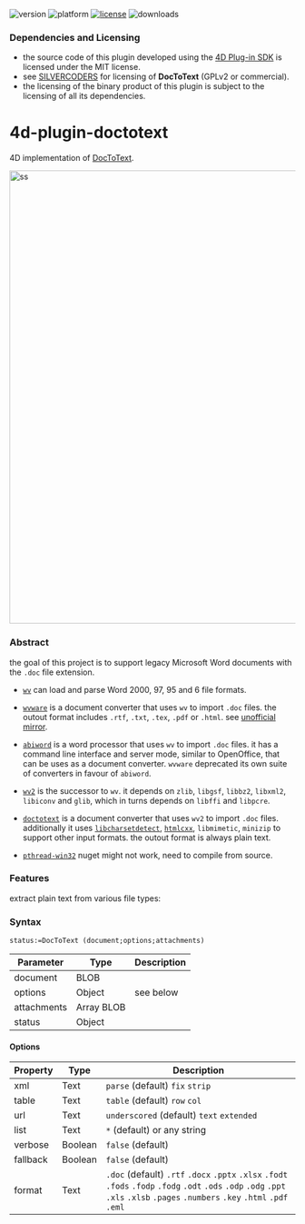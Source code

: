 ![version](https://img.shields.io/badge/version-18%2B-EB8E5F)
![platform](https://img.shields.io/static/v1?label=platform&message=mac-intel%20|%20mac-arm%20|%20win-64&color=blue)
[![license](https://img.shields.io/github/license/miyako/4d-plugin-doctotext)](LICENSE)
![downloads](https://img.shields.io/github/downloads/miyako/4d-plugin-doctotext/total)

### Dependencies and Licensing

* the source code of this plugin developed using the [4D Plug-in SDK](https://github.com/4d/4D-Plugin-SDK) is licensed under the MIT license.
* see [SILVERCODERS](https://silvercoders.com/en/products/doctotext/) for licensing of **DocToText** (GPLv2 or commercial).
* the licensing of the binary product of this plugin is subject to the licensing of all its dependencies.

# 4d-plugin-doctotext
4D implementation of [DocToText](https://silvercoders.com/en/products/doctotext/).

<img width="797" alt="ss" src="https://user-images.githubusercontent.com/1725068/144632527-14f2e26d-db2c-45d8-860e-a677092a8602.png">

### Abstract

the goal of this project is to support legacy Microsoft Word documents with the `.doc` file extension.

* [`wv`](https://sourceforge.net/projects/wvware/files/wv/) can load and parse Word 2000, 97, 95 and 6 file formats. 

* [`wvware`](http://wvware.sourceforge.net) is a document converter that uses `wv` to import `.doc` files. the outout format includes `.rtf`, `.txt`, `.tex`, `.pdf` or `.html`. see [unofficial mirror](https://github.com/remram44/wvware).

* [`abiword`](http://www.abisource.com) is a word processor that uses `wv` to import `.doc` files. it has a command line interface and server mode, similar to OpenOffice, that can be uses as a document converter. `wvware` deprecated its own suite of converters in favour of `abiword`.

* [`wv2`](https://sourceforge.net/projects/wvware/files/wv2/) is the successor to `wv`. it depends on `zlib`, `libgsf`, `libbz2`, `libxml2`, `libiconv` and `glib`, which in turns depends on `libffi`  and `libpcre`.

* [`doctotext`](http://silvercoders.com/en/products/doctotext/) is a document converter that uses `wv2` to import `.doc` files. additionally it uses [`libcharsetdetect`](https://github.com/batterseapower/libcharsetdetect), [`htmlcxx`](http://htmlcxx.sourceforge.net), `libmimetic`, `minizip` to support other input formats. the outout format is always plain text.
  
* [`pthread-win32`](https://github.com/GerHobbelt/pthread-win32) nuget might not work, need to compile from source. 
  
### Features

extract plain text from various file types:

### Syntax

```4d
status:=DocToText (document;options;attachments)
```

Parameter|Type|Description
------------|------|----
document|BLOB|
options|Object|see below
attachments|Array BLOB|
status|Object|

#### Options

Property|Type|Description
------------|------|----
xml | Text |`parse` (default) `fix` `strip` 
table | Text | `table` (default) `row` `col` 
url | Text | `underscored` (default) `text` `extended` 
list | Text |` * ` (default) or any string
verbose | Boolean |`false` (default)
fallback | Boolean |`false` (default)
format | Text | `.doc` (default) `.rtf` `.docx` `.pptx` `.xlsx` `.fodt` `.fods` `.fodp` `.fodg` `.odt` `.ods` `.odp` `.odg` `.ppt` `.xls` `.xlsb` `.pages` `.numbers` `.key` `.html` `.pdf` `.eml`
